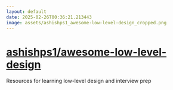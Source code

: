 ```yaml
---
layout: default
date: 2025-02-26T00:36:21.213443
image: assets/ashishps1_awesome-low-level-design_cropped.png
---
```


# [ashishps1/awesome-low-level-design](https://github.com/ashishps1/awesome-low-level-design)

Resources for learning low-level design and interview prep

